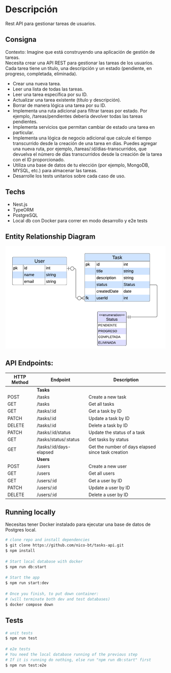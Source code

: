 # Descripción

Rest API para gestionar tareas de usuarios.

## Consigna

Contexto: Imagine que está construyendo una aplicación de gestión de tareas.  
Necesita crear una API REST para gestionar las tareas de los usuarios.  
Cada tarea tiene un título, una descripción y un estado (pendiente, en progreso, completada, eliminada).

- Crear una nueva tarea.
- Leer una lista de todas las tareas.
- Leer una tarea específica por su ID.
- Actualizar una tarea existente (título y descripción).
- Borrar de manera lógica una tarea por su ID.
- Implementa una ruta adicional para filtrar tareas por estado. Por ejemplo, /tareas/pendientes debería devolver todas las tareas pendientes.
- Implementa servicios que permitan cambiar de estado una tarea en particular.
- Implementa una lógica de negocio adicional que calcule el tiempo transcurrido desde la creación de una tarea en días. Puedes agregar una nueva ruta, por ejemplo, /tareas/:id/dias-transcurridos, que devuelva el número de días transcurridos desde la creación de la tarea con el ID proporcionado.
- Utiliza una base de datos de tu elección (por ejemplo, MongoDB, MYSQL, etc.) para almacenar las tareas.
- Desarrolle los tests unitarios sobre cada caso de uso.

## Techs

- Nest.js
- TypeORM
- PostgreSQL
- Local db con Docker para correr en modo desarrollo y e2e tests

## Entity Relationship Diagram

![Entities Diagram](./tasks-er-diagram.png)

## API Endpoints:

| HTTP Method | Endpoint                | Description                                        |
| ----------- | ----------------------- | -------------------------------------------------- |
|             | **Tasks**               |                                                    |
| POST        | /tasks                  | Create a new task                                  |
| GET         | /tasks                  | Get all tasks                                      |
| GET         | /tasks/:id              | Get a task by ID                                   |
| PATCH       | /tasks/:id              | Update a task by ID                                |
| DELETE      | /tasks/:id              | Delete a task by ID                                |
| PATCH       | /tasks/:id/status       | Update the status of a task                        |
| GET         | /tasks/status/:status   | Get tasks by status                                |
| GET         | /tasks/:id/days-elapsed | Get the number of days elapsed since task creation |
|             | **Users**               |                                                    |
| POST        | /users                  | Create a new user                                  |
| GET         | /users                  | Get all users                                      |
| GET         | /users/:id              | Get a user by ID                                   |
| PATCH       | /users/:id              | Update a user by ID                                |
| DELETE      | /users/:id              | Delete a user by ID                                |

## Running locally

Necesitas tener Docker instalado para ejecutar una base de datos de Postgres local.

```bash
# clone repo and install dependencies
$ git clone https://github.com/nico-bt/tasks-api.git
$ npm install

# Start local database with docker
$ npm run db:start

# Start the app
$ npm run start:dev

# Once you finish, to put down container:
# (will terminate both dev and test databases)
$ docker compose down
```

## Tests

```bash
# unit tests
$ npm run test

# e2e tests
# You need the local database running of the previous step
# If it is running do nothing, else run "npm run db:start" first
$ npm run test:e2e
```
